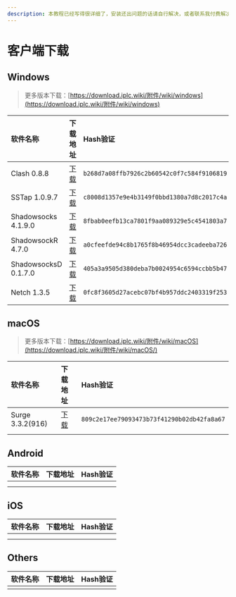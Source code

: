 ```yaml
---
description: 本教程已经写得很详细了，安装还出问题的话请自行解决，或者联系我付费解决
---
```


# 客户端下载

## Windows

> 更多版本下载：[https://download.iplc.wiki/附件/wiki/windows](https://download.iplc.wiki/附件/wiki/windows)

| 软件名称 | 下载地址 | Hash验证 |
| :--- | :--- | :--- |
| Clash 0.8.8 | [下载](https://download.iplc.wiki/%E9%99%84%E4%BB%B6/wiki/windows/Clash.for.Windows.Setup.0.8.8.exe) | `b268d7a08ffb7926c2b60542c0f7c584f9106819` |
| SSTap 1.0.9.7 | [下载](https://download.iplc.wiki/%E9%99%84%E4%BB%B6/wiki/windows/SSTap%201.0.9.7.7z) | `c8008d1357e9e4b3149f0bbd1380a7d8c2017c4a` |
| Shadowsocks 4.1.9.0 | [下载](https://download.iplc.wiki/%E9%99%84%E4%BB%B6/wiki/windows/Shadowsocks-4.1.9.0.zip) | `8fbab0eefb13ca7801f9aa089329e5c4541803a7` |
| ShadowsockR 4.7.0 | [下载](https://download.iplc.wiki/%E9%99%84%E4%BB%B6/wiki/windows/ShadowsockR%204.7.0.7z) | `a0cfeefde94c8b1765f8b46954dcc3cadeeba726` |
| ShadowsocksD 0.1.7.0 | [下载](https://download.iplc.wiki/%E9%99%84%E4%BB%B6/wiki/windows/ShadowsocksD%200.1.7.0.7z) | `405a3a9505d380deba7b0024954c6594ccbb5b47` |
| Netch 1.3.5 | [下载](https://download.iplc.wiki/%E9%99%84%E4%BB%B6/wiki/windows/Netch%201.3.5.7z) | `0fc8f3605d27acebc07bf4b957ddc2403319f253` |

## macOS

> 更多版本下载：[https://download.iplc.wiki/附件/wiki/macOS](https://download.iplc.wiki/附件/wiki/macOS/)

| 软件名称 | 下载地址 | Hash验证 |
| :--- | :--- | :--- |
| Surge 3.3.2\(916\) | [下载](https://download.iplc.wiki/%E9%99%84%E4%BB%B6/wiki/macOS/Surge%203%202.zip) | `809c2e17ee79093473b73f41290b02db42fa8a67` |
|  |  |  |

## Android

| 软件名称 | 下载地址 | Hash验证 |
| :--- | :--- | :--- |
|  |  |  |
|  |  |  |

## iOS

| 软件名称 | 下载地址 | Hash验证 |
| :--- | :--- | :--- |
|  |  |  |
|  |  |  |

## Others

| 软件名称 | 下载地址 | Hash验证 |
| :--- | :--- | :--- |
|  |  |  |



